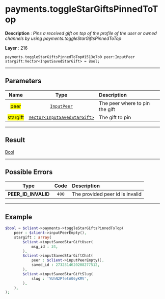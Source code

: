 # payments.toggleStarGiftsPinnedToTop

**Description** : *Pins a received gift on top of the profile of the user or owned channels by using payments\.toggleStarGiftsPinnedToTop*

**Layer** : 216

```tl
payments.toggleStarGiftsPinnedToTop#1513e7b0 peer:InputPeer stargift:Vector<InputSavedStarGift> = Bool;
```

---

## Parameters

| Name | Type | Description |
| :---: | :---: | :--- |
| <mark>peer</mark> | [`InputPeer`](type/InputPeer) | The peer where to pin the gift |
| <mark>stargift</mark> | [`Vector<InputSavedStarGift>`](type/InputSavedStarGift) | The gift to pin |

---

## Result

[Bool](type/Bool)

---

## Possible Errors

| Type | Code | Description |
| :---: | :---: | :--- |
| **PEER_ID_INVALID** | `400` | The provided peer id is invalid |

---

## Example

```php
$bool = $client->payments->toggleStarGiftsPinnedToTop(
	peer : $client->inputPeerEmpty(),
	stargift : array(
		$client->inputSavedStarGiftUser(
			msg_id : 34,
		),
		$client->inputSavedStarGiftChat(
			peer : $client->inputPeerEmpty(),
			saved_id : 2732314620208277512,
		),
		$client->inputSavedStarGiftSlug(
			slug : 'YUhN2PfetA06yKMV',
		),
	),
);
```